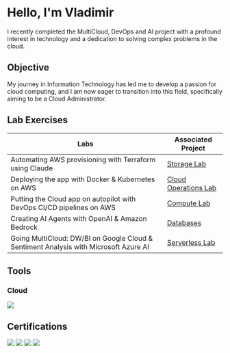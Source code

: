 # Hello, I'm Vladimir
I recently completed the MultiCloud, DevOps and AI project with a profound interest in technology and a dedication to solving complex problems in the cloud.

## Objective
My journey in Information Technology has led me to develop a passion for cloud computing, and I am now eager to transition into this field, specifically aiming to be a Cloud Administrator.

## Lab Exercises
| Labs                                        | Associated Project         |
|-----------------------------------------------|----------------------------|
| Automating AWS provisioning with Terraform using Claude          | <a href="https://github.com/vladc73/AWS-Cloud-Computing/blob/main/Storage%20Lab">Storage Lab</a>|
| Deploying the app with Docker & Kubernetes on AWS         | <a href="">Cloud Operations Lab</a>|
| Putting the Cloud app on autopilot with DevOps CI/CD pipelines on AWS         | <a href="https://github.com/vladc73/AWS-Cloud-Computing/blob/main/Getting%20Started%20with%20Compute%20Simulation%20Instructions.pdf">Compute Lab</a>|
| Creating AI Agents with OpenAI & Amazon Bedrock     | <a href="">Databases</a>|
| Going MultiCloud: DW/BI on Google Cloud & Sentiment Analysis with Microsoft Azure AI                  | <a href="">Serverless Lab </a>|

## Tools
### Cloud
<div>
    <img src="https://img.shields.io/badge/-AWS_Cloud_Practitioner_Essentials -FF0000?&style=for-the-badge&logo=Amazon&logoColor=black" />
 
</div>

## Certifications
<div>
<img src="https://img.shields.io/badge/-Cybersecurity_Boot_Camp-007ACC?&style=for-the-badge&logo=ZTM_Academy&logoColor=white" />
<img src="https://img.shields.io/badge/-Google_Data_Analytics-FF0000?&style=for-the-badge&logo=Google&logoColor=white" />
<img src="https://img.shields.io/badge/-AWS_Cloud_Practitioner_Essentials -FF0000?&style=for-the-badge&logo=Amazon&logoColor=black" />
<img src="https://img.shields.io/badge/-Microsoft_Azure_Fundamentals -FF0000?&style=for-the-badge&logo=Microsoft&logoColor=blue" />  
</div>

